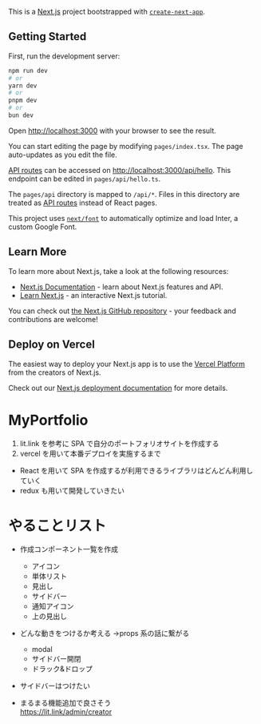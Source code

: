This is a [Next.js](https://nextjs.org/) project bootstrapped with [`create-next-app`](https://github.com/vercel/next.js/tree/canary/packages/create-next-app).

## Getting Started

First, run the development server:

```bash
npm run dev
# or
yarn dev
# or
pnpm dev
# or
bun dev
```

Open [http://localhost:3000](http://localhost:3000) with your browser to see the result.

You can start editing the page by modifying `pages/index.tsx`. The page auto-updates as you edit the file.

[API routes](https://nextjs.org/docs/api-routes/introduction) can be accessed on [http://localhost:3000/api/hello](http://localhost:3000/api/hello). This endpoint can be edited in `pages/api/hello.ts`.

The `pages/api` directory is mapped to `/api/*`. Files in this directory are treated as [API routes](https://nextjs.org/docs/api-routes/introduction) instead of React pages.

This project uses [`next/font`](https://nextjs.org/docs/basic-features/font-optimization) to automatically optimize and load Inter, a custom Google Font.

## Learn More

To learn more about Next.js, take a look at the following resources:

- [Next.js Documentation](https://nextjs.org/docs) - learn about Next.js features and API.
- [Learn Next.js](https://nextjs.org/learn) - an interactive Next.js tutorial.

You can check out [the Next.js GitHub repository](https://github.com/vercel/next.js/) - your feedback and contributions are welcome!

## Deploy on Vercel

The easiest way to deploy your Next.js app is to use the [Vercel Platform](https://vercel.com/new?utm_medium=default-template&filter=next.js&utm_source=create-next-app&utm_campaign=create-next-app-readme) from the creators of Next.js.

Check out our [Next.js deployment documentation](https://nextjs.org/docs/deployment) for more details.

# MyPortfolio

1. lit.link を参考に SPA で自分のポートフォリオサイトを作成する
2. vercel を用いて本番デプロイを実施するまで

- React を用いて SPA を作成するが利用できるライブラリはどんどん利用していく
- redux も用いて開発していきたい

# やることリスト

- 作成コンポーネント一覧を作成
  - アイコン
  - 単体リスト
  - 見出し
  - サイドバー
  - 通知アイコン
  - 上の見出し
- どんな動きをつけるか考える →props 系の話に繋がる

  - modal
  - サイドバー開閉
  - ドラック&ドロップ

- サイドバーはつけたい
- まるまる機能追加で良さそう<br>
  https://lit.link/admin/creator
